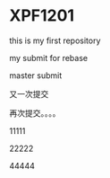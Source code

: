 # XPF1201
this is my first repository

my submit for rebase

master submit

又一次提交

再次提交。。。。

11111

22222

44444